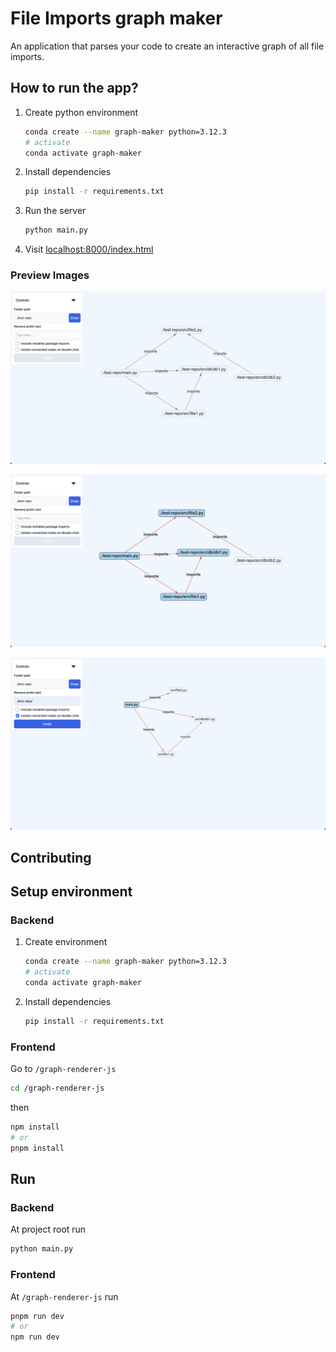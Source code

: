 # File Imports graph maker
An application that parses your code to create an interactive graph of all file imports.

## How to run the app?
1. Create python environment
    ```sh
    conda create --name graph-maker python=3.12.3
    # activate
    conda activate graph-maker
    ```
2. Install dependencies
    ```sh
    pip install -r requirements.txt
    ```
3. Run the server
    ```sh
    python main.py
    ```
4. Visit [localhost:8000/index.html](http://localhost:8000/index.html)

### Preview Images
![python-import-graph-1](assests/1.png)

![python-import-graph-2](assests/2.png)

![python-import-graph-3](assests/3.png)

## Contributing
## Setup environment
### Backend
1. Create environment
    ```sh
    conda create --name graph-maker python=3.12.3
    # activate
    conda activate graph-maker
    ```
2. Install dependencies
    ```sh
    pip install -r requirements.txt
    ```
### Frontend
Go to `/graph-renderer-js`
```sh
cd /graph-renderer-js
```
then
```sh
npm install
# or
pnpm install
```

## Run
### Backend
At project root run 
```sh
python main.py
```

### Frontend
At `/graph-renderer-js` run
```sh
pnpm run dev
# or
npm run dev
```